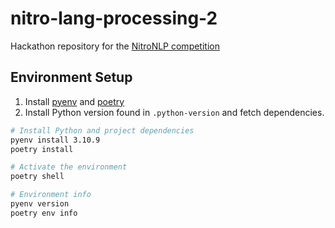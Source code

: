 # nitro-lang-processing-2
Hackathon repository for the [NitroNLP competition](https://nitronlp.rocks/)

## Environment Setup

1. Install [pyenv](https://github.com/pyenv/pyenv#installation) and [poetry](https://python-poetry.org/docs/#installation)
2. Install Python version found in `.python-version` and fetch dependencies.

```bash
# Install Python and project dependencies
pyenv install 3.10.9
poetry install

# Activate the environment
poetry shell

# Environment info
pyenv version
poetry env info
```